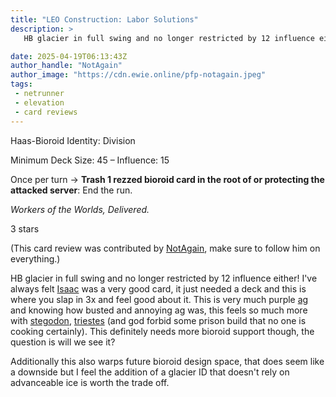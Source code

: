 ```yaml
---
title: "LEO Construction: Labor Solutions"
description: >
   HB glacier in full swing and no longer restricted by 12 influence either! I’ve always felt Isaac was a very good card, it just needed a deck and this is where you slap in 3x and feel good about it. This is very much purple ag and knowing how busted and annoying ag was, this feels so much more with stegodon, triestes (and god forbid some prison build that no one is cooking certainly). This definitely needs more bioroid support though, the question is will we see it?.

date: 2025-04-19T06:13:43Z
author_handle: "NotAgain"
author_image: "https://cdn.ewie.online/pfp-notagain.jpeg"
tags:
 - netrunner
 - elevation
 - card reviews
---
```


<card-frame name="leo-construction" side="corp" stars="3" src="https://cdn.ewie.online/nsg-leo-construction.jpeg">

<div class="visually-hidden" id="card-name-leo-construction">

Haas-Bioroid Identity: Division

Minimum Deck Size: 45 – Influence: 15

Once per turn → **Trash 1 rezzed bioroid card in the root of or protecting the attacked server**: End the run.

_Workers of the Worlds, Delivered._

3 stars

</div>

</card-frame>

<script type="module" src="/assets/js/components/card-frame.js"></script>

(This card review was contributed by [NotAgain](https://netrunnerdb.com/en/profile/40924/NotAgain), make sure to follow him on everything.)

HB glacier in full swing and no longer restricted by 12 influence either! I've always felt [Isaac](https://netrunnerdb.com/en/card/34129) was a very good card, it just needed a deck and this is where you slap in 3x and feel good about it. This is very much purple [ag](https://netrunnerdb.com/en/card/12052) and knowing how busted and annoying ag was, this feels so much more with [stegodon](https://netrunnerdb.com/en/card/34032), [triestes](https://netrunnerdb.com/en/card/33034) (and god forbid some prison build that no one is cooking certainly). This definitely needs more bioroid support though, the question is will we see it?

Additionally this also warps future bioroid design space, that does seem like a downside but I feel the addition of a glacier ID that doesn't rely on advanceable ice is worth the trade off.
